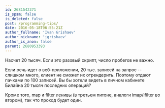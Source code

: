 ```yaml
---
id: 2681542371
is_spam: false
is_deleted: false
post: /programming-tips/
date: 2016-05-18T06:55:21Z
author_fullname: 'Ivan Grishaev'
author_nickname: 'igrishaev'
author_is_anon: false
parent: 2680953393
---
```


<p>Насчет 20 тысяч. Если это разовый скрипт, число пробегов не важно.</p><p>Если речь идет о веб-приложении, 20 тыс. записей на запрос -- слишком много, клиент не сможет их отрендерить. Поэтому отдают пачками по 100 записей. Вы бы хотели видеть в личном кабинете Билайна 20 тысяч последних операций?</p><p>Кроме того, map и filter ленивы (в третьем питоне, аналоги imap/ifilter во втором), так что проход будет один.</p>
